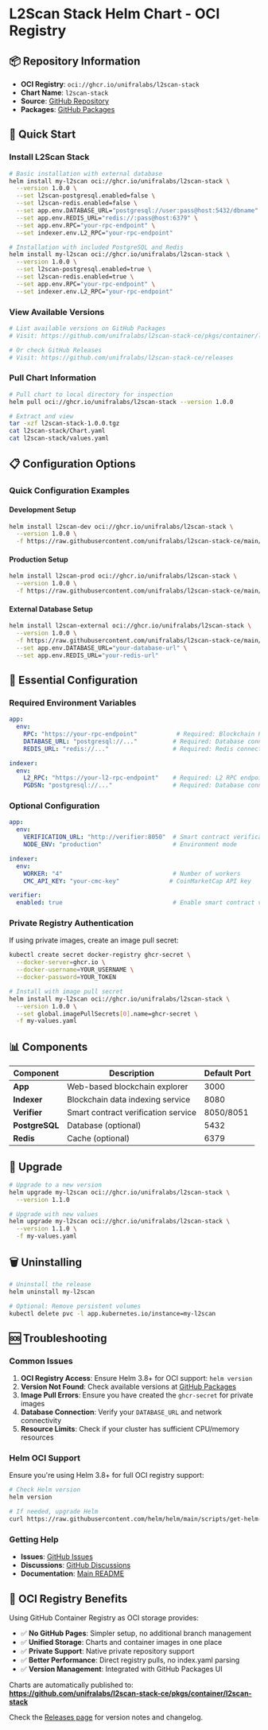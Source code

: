 # L2Scan Stack Helm Chart - OCI Registry

## 📦 Repository Information

- **OCI Registry**: `oci://ghcr.io/unifralabs/l2scan-stack`
- **Chart Name**: `l2scan-stack`
- **Source**: [GitHub Repository](https://github.com/unifralabs/l2scan-stack-ce)
- **Packages**: [GitHub Packages](https://github.com/unifralabs/l2scan-stack-ce/pkgs/container/l2scan-stack)

## 🚀 Quick Start

### Install L2Scan Stack

```bash
# Basic installation with external database
helm install my-l2scan oci://ghcr.io/unifralabs/l2scan-stack \
  --version 1.0.0 \
  --set l2scan-postgresql.enabled=false \
  --set l2scan-redis.enabled=false \
  --set app.env.DATABASE_URL="postgresql://user:pass@host:5432/dbname" \
  --set app.env.REDIS_URL="redis://:pass@host:6379" \
  --set app.env.RPC="your-rpc-endpoint" \
  --set indexer.env.L2_RPC="your-rpc-endpoint"

# Installation with included PostgreSQL and Redis
helm install my-l2scan oci://ghcr.io/unifralabs/l2scan-stack \
  --version 1.0.0 \
  --set l2scan-postgresql.enabled=true \
  --set l2scan-redis.enabled=true \
  --set app.env.RPC="your-rpc-endpoint" \
  --set indexer.env.L2_RPC="your-rpc-endpoint"
```

### View Available Versions

```bash
# List available versions on GitHub Packages
# Visit: https://github.com/unifralabs/l2scan-stack-ce/pkgs/container/l2scan-stack

# Or check GitHub Releases
# Visit: https://github.com/unifralabs/l2scan-stack-ce/releases
```

### Pull Chart Information

```bash
# Pull chart to local directory for inspection
helm pull oci://ghcr.io/unifralabs/l2scan-stack --version 1.0.0

# Extract and view
tar -xzf l2scan-stack-1.0.0.tgz
cat l2scan-stack/Chart.yaml
cat l2scan-stack/values.yaml
```

## 📋 Configuration Options

### Quick Configuration Examples

#### Development Setup
```bash
helm install l2scan-dev oci://ghcr.io/unifralabs/l2scan-stack \
  --version 1.0.0 \
  -f https://raw.githubusercontent.com/unifralabs/l2scan-stack-ce/main/helm-chart/examples/development-values.yaml
```

#### Production Setup
```bash
helm install l2scan-prod oci://ghcr.io/unifralabs/l2scan-stack \
  --version 1.0.0 \
  -f https://raw.githubusercontent.com/unifralabs/l2scan-stack-ce/main/helm-chart/examples/production-values.yaml
```

#### External Database Setup
```bash
helm install l2scan-external oci://ghcr.io/unifralabs/l2scan-stack \
  --version 1.0.0 \
  -f https://raw.githubusercontent.com/unifralabs/l2scan-stack-ce/main/helm-chart/examples/external-db-values.yaml \
  --set app.env.DATABASE_URL="your-database-url" \
  --set app.env.REDIS_URL="your-redis-url"
```

## 🔧 Essential Configuration

### Required Environment Variables

```yaml
app:
  env:
    RPC: "https://your-rpc-endpoint"           # Required: Blockchain RPC endpoint
    DATABASE_URL: "postgresql://..."          # Required: Database connection
    REDIS_URL: "redis://..."                  # Required: Redis connection

indexer:
  env:
    L2_RPC: "https://your-l2-rpc-endpoint"    # Required: L2 RPC endpoint
    PGDSN: "postgresql://..."                 # Required: Database connection
```

### Optional Configuration

```yaml
app:
  env:
    VERIFICATION_URL: "http://verifier:8050"  # Smart contract verification
    NODE_ENV: "production"                    # Environment mode

indexer:
  env:
    WORKER: "4"                               # Number of workers
    CMC_API_KEY: "your-cmc-key"              # CoinMarketCap API key

verifier:
  enabled: true                               # Enable smart contract verifier
```

### Private Registry Authentication

If using private images, create an image pull secret:

```bash
kubectl create secret docker-registry ghcr-secret \
  --docker-server=ghcr.io \
  --docker-username=YOUR_USERNAME \
  --docker-password=YOUR_TOKEN

# Install with image pull secret
helm install my-l2scan oci://ghcr.io/unifralabs/l2scan-stack \
  --version 1.0.0 \
  --set global.imagePullSecrets[0].name=ghcr-secret \
  -f my-values.yaml
```

## 📊 Components

| Component | Description | Default Port |
|-----------|-------------|--------------|
| **App** | Web-based blockchain explorer | 3000 |
| **Indexer** | Blockchain data indexing service | 8080 |
| **Verifier** | Smart contract verification service | 8050/8051 |
| **PostgreSQL** | Database (optional) | 5432 |
| **Redis** | Cache (optional) | 6379 |

## 🔄 Upgrade

```bash
# Upgrade to a new version
helm upgrade my-l2scan oci://ghcr.io/unifralabs/l2scan-stack \
  --version 1.1.0

# Upgrade with new values
helm upgrade my-l2scan oci://ghcr.io/unifralabs/l2scan-stack \
  --version 1.1.0 \
  -f my-values.yaml
```

## 🗑️ Uninstalling

```bash
# Uninstall the release
helm uninstall my-l2scan

# Optional: Remove persistent volumes
kubectl delete pvc -l app.kubernetes.io/instance=my-l2scan
```

## 🆘 Troubleshooting

### Common Issues

1. **OCI Registry Access**: Ensure Helm 3.8+ for OCI support: `helm version`
2. **Version Not Found**: Check available versions at [GitHub Packages](https://github.com/unifralabs/l2scan-stack-ce/pkgs/container/l2scan-stack)
3. **Image Pull Errors**: Ensure you have created the `ghcr-secret` for private images
4. **Database Connection**: Verify your `DATABASE_URL` and network connectivity
5. **Resource Limits**: Check if your cluster has sufficient CPU/memory resources

### Helm OCI Support

Ensure you're using Helm 3.8+ for full OCI registry support:

```bash
# Check Helm version
helm version

# If needed, upgrade Helm
curl https://raw.githubusercontent.com/helm/helm/main/scripts/get-helm-3 | bash
```

### Getting Help

- **Issues**: [GitHub Issues](https://github.com/unifralabs/l2scan-stack-ce/issues)
- **Discussions**: [GitHub Discussions](https://github.com/unifralabs/l2scan-stack-ce/discussions)
- **Documentation**: [Main README](../README.md)

## 📝 OCI Registry Benefits

Using GitHub Container Registry as OCI storage provides:

- ✅ **No GitHub Pages**: Simpler setup, no additional branch management
- ✅ **Unified Storage**: Charts and container images in one place
- ✅ **Private Support**: Native private repository support
- ✅ **Better Performance**: Direct registry pulls, no index.yaml parsing
- ✅ **Version Management**: Integrated with GitHub Packages UI

Charts are automatically published to:
**https://github.com/unifralabs/l2scan-stack-ce/pkgs/container/l2scan-stack**

Check the [Releases page](https://github.com/unifralabs/l2scan-stack-ce/releases) for version notes and changelog. 